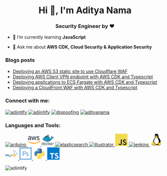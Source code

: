 <h1 align="center">Hi 👋, I'm Aditya Nama</h1>
<h3 align="center">Security Engineer by ❤️</h3>

- 🌱 I’m currently learning **JavaScript**

- 💬 Ask me about **AWS CDK, Cloud Security & Application Security**

### Blogs posts

<!-- BLOG-POST-LIST:START -->
- [Deploying an AWS S3 static site to use Cloudflare WAF](https://spoofing.medium.com/deploying-an-aws-s3-static-site-to-use-cloudflare-waf-f2211934ca6f?source=rss-f81a86e26f17------2)
- [Deploying AWS Client VPN endpoint with AWS CDK and Typescript](https://spoofing.medium.com/deploying-an-aws-client-vpn-endpoint-with-aws-cdk-and-typescript-355f9db60a9d?source=rss-f81a86e26f17------2)
- [Deploying applications to ECS Fargate with AWS CDK and Typescript](https://spoofing.medium.com/deploying-applications-to-ecs-fargate-with-aws-cdk-and-typescript-c0b5acdcb1d7?source=rss-f81a86e26f17------2)
- [Deploying a CloudFront WAF with AWS CDK and Typescript](https://spoofing.medium.com/deploying-a-cloudfront-waf-with-typescript-and-aws-cdk-e35df6d7d00c?source=rss-f81a86e26f17------2)
<!-- BLOG-POST-LIST:END -->

<h3 align="left">Connect with me:</h3>
<p align="left">
<a href="https://twitter.com/adiintify" target="blank"><img align="center" src="https://raw.githubusercontent.com/rahuldkjain/github-profile-readme-generator/master/src/images/icons/Social/twitter.svg" alt="adiintify" height="30" width="40" /></a>
<a href="https://linkedin.com/in/adiintify" target="blank"><img align="center" src="https://raw.githubusercontent.com/rahuldkjain/github-profile-readme-generator/master/src/images/icons/Social/linked-in-alt.svg" alt="adiintify" height="30" width="40" /></a>
<a href="https://medium.com/@spoofing" target="blank"><img align="center" src="https://raw.githubusercontent.com/rahuldkjain/github-profile-readme-generator/master/src/images/icons/Social/medium.svg" alt="@spoofing" height="30" width="40" /></a>
<a href="https://www.credly.com/users/adiintify/badges" target="blank"><img align="center" src="https://images.credly.com/size/680x680/images/b685de69-03cf-402c-b8e3-62ecd0e2e949/blob.png" alt="adityanama" height="40" width="40" /></a>
</p>

<h3 align="left">Languages and Tools:</h3>
<p align="left"> <a href="https://www.arduino.cc/" target="_blank" rel="noreferrer"> <img src="https://cdn.worldvectorlogo.com/logos/arduino-1.svg" alt="arduino" width="40" height="40"/> </a> <a href="https://aws.amazon.com" target="_blank" rel="noreferrer"> <img src="https://raw.githubusercontent.com/devicons/devicon/master/icons/amazonwebservices/amazonwebservices-original-wordmark.svg" alt="aws" width="40" height="40"/> </a> <a href="https://www.docker.com/" target="_blank" rel="noreferrer"> <img src="https://raw.githubusercontent.com/devicons/devicon/master/icons/docker/docker-original-wordmark.svg" alt="docker" width="40" height="40"/> </a> <a href="https://www.elastic.co" target="_blank" rel="noreferrer"> <img src="https://www.vectorlogo.zone/logos/elastic/elastic-icon.svg" alt="elasticsearch" width="40" height="40"/> </a> <a href="https://www.adobe.com/in/products/illustrator.html" target="_blank" rel="noreferrer"> <img src="https://www.vectorlogo.zone/logos/adobe_illustrator/adobe_illustrator-icon.svg" alt="illustrator" width="40" height="40"/> </a> <a href="https://developer.mozilla.org/en-US/docs/Web/JavaScript" target="_blank" rel="noreferrer"> <img src="https://raw.githubusercontent.com/devicons/devicon/master/icons/javascript/javascript-original.svg" alt="javascript" width="40" height="40"/> </a> <a href="https://www.jenkins.io" target="_blank" rel="noreferrer"> <img src="https://www.vectorlogo.zone/logos/jenkins/jenkins-icon.svg" alt="jenkins" width="40" height="40"/> </a> <a href="https://www.linux.org/" target="_blank" rel="noreferrer"> <img src="https://raw.githubusercontent.com/devicons/devicon/master/icons/linux/linux-original.svg" alt="linux" width="40" height="40"/> </a> <a href="https://www.mysql.com/" target="_blank" rel="noreferrer"> <img src="https://raw.githubusercontent.com/devicons/devicon/master/icons/mysql/mysql-original-wordmark.svg" alt="mysql" width="40" height="40"/> </a> <a href="https://www.photoshop.com/en" target="_blank" rel="noreferrer"> <img src="https://raw.githubusercontent.com/devicons/devicon/master/icons/photoshop/photoshop-line.svg" alt="photoshop" width="40" height="40"/> </a> <a href="https://www.python.org" target="_blank" rel="noreferrer"> <img src="https://raw.githubusercontent.com/devicons/devicon/master/icons/python/python-original.svg" alt="python" width="40" height="40"/> </a> <a href="https://www.typescriptlang.org/" target="_blank" rel="noreferrer"> <img src="https://raw.githubusercontent.com/devicons/devicon/master/icons/typescript/typescript-original.svg" alt="typescript" width="40" height="40"/> </a> </p>

<p align="left"> <img src="https://komarev.com/ghpvc/?username=adiintify&label=Profile%20views&color=0e75b6&style=flat" alt="adiintify" /> </p>

